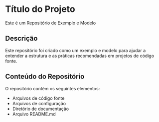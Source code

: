 # Título do Projeto
Este é um Repositório de Exemplo e Modelo

## Descrição
Este repositório foi criado como um exemplo e modelo para ajudar a entender a estrutura e as práticas recomendadas em projetos de código fonte.

## Conteúdo do Repositório
O repositório contém os seguintes elementos:

- Arquivos de código fonte
- Arquivos de configuração
- Diretório de documentação
- Arquivo README.md
